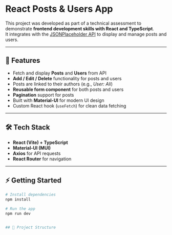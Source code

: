 # React Posts & Users App

This project was developed as part of a technical assessment to demonstrate **frontend development skills with React and TypeScript**.  
It integrates with the [JSONPlaceholder API](https://jsonplaceholder.typicode.com/) to display and manage posts and users.

---

## 🚀 Features
- Fetch and display **Posts** and **Users** from API  
- **Add / Edit / Delete** functionality for posts and users  
- Posts are linked to their authors (e.g., *User: Ali*)  
- **Reusable form component** for both posts and users  
- **Pagination** support for posts  
- Built with **Material-UI** for modern UI design  
- Custom React hook (`useFetch`) for clean data fetching  

---

## 🛠️ Tech Stack
- **React (Vite) + TypeScript**  
- **Material-UI (MUI)**  
- **Axios** for API requests  
- **React Router** for navigation  

---

## ⚡ Getting Started
```bash
# Install dependencies
npm install

# Run the app
npm run dev


## 📂 Project Structure
